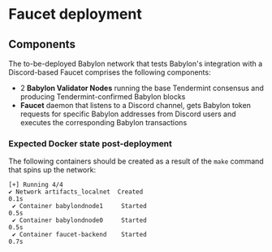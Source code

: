 # Faucet deployment

## Components

The to-be-deployed Babylon network that tests Babylon's integration with a
Discord-based Faucet comprises the following components:

- 2 **Babylon Validator Nodes** running the base Tendermint consensus and producing
  Tendermint-confirmed Babylon blocks
- **Faucet** daemon that listens to a Discord channel, gets Babylon token requests
  for specific Babylon addresses from Discord users and executes the
  corresponding Babylon transactions

### Expected Docker state post-deployment

The following containers should be created as a result of the `make` command
that spins up the network:

```shell
[+] Running 4/4
✔ Network artifacts_localnet  Created                                                                  0.1s 
 ✔ Container babylondnode1     Started                                                                  0.5s 
 ✔ Container babylondnode0     Started                                                                  0.5s 
 ✔ Container faucet-backend    Started                                                                  0.7s 
```
